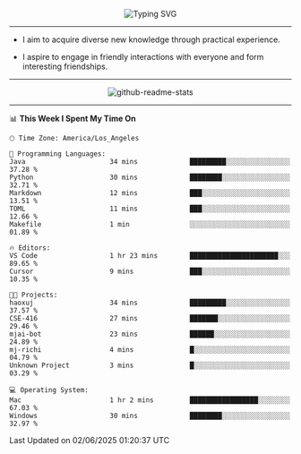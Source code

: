 <p align="center">
  <img src="https://readme-typing-svg.demolab.com?font=Fira+Code&weight=500&size=32&duration=2500&pause=1600&center=true&vCenter=true&random=false&width=1024&height=64&lines=Hi+there+%F0%9F%91%8B;I'm+delighted+you+could+make+it+here+%F0%9F%8E%89;I'm+Harry%2C+a+college+student+still+finding+my+way" alt="Typing SVG" />
</p>


---


- I aim to acquire diverse new knowledge through practical experience.

- I aspire to engage in friendly interactions with everyone and form interesting friendships.


---


<p align="center">
  <img src="https://github-readme-stats.vercel.app/api?username=Harry-Jing&show_icons=true" alt="github-readme-stats"/>
</p>


---

<!--START_SECTION:waka-->
📊 **This Week I Spent My Time On** 

```text
🕑︎ Time Zone: America/Los_Angeles

💬 Programming Languages: 
Java                     34 mins             █████████░░░░░░░░░░░░░░░░   37.28 % 
Python                   30 mins             ████████░░░░░░░░░░░░░░░░░   32.71 % 
Markdown                 12 mins             ███░░░░░░░░░░░░░░░░░░░░░░   13.51 % 
TOML                     11 mins             ███░░░░░░░░░░░░░░░░░░░░░░   12.66 % 
Makefile                 1 min               ░░░░░░░░░░░░░░░░░░░░░░░░░   01.89 % 

🔥 Editors: 
VS Code                  1 hr 23 mins        ██████████████████████░░░   89.65 % 
Cursor                   9 mins              ███░░░░░░░░░░░░░░░░░░░░░░   10.35 % 

🐱‍💻 Projects: 
haoxuj                   34 mins             █████████░░░░░░░░░░░░░░░░   37.57 % 
CSE-416                  27 mins             ███████░░░░░░░░░░░░░░░░░░   29.46 % 
mjai-bot                 23 mins             ██████░░░░░░░░░░░░░░░░░░░   24.89 % 
mj-richi                 4 mins              █░░░░░░░░░░░░░░░░░░░░░░░░   04.79 % 
Unknown Project          3 mins              █░░░░░░░░░░░░░░░░░░░░░░░░   03.29 % 

💻 Operating System: 
Mac                      1 hr 2 mins         █████████████████░░░░░░░░   67.03 % 
Windows                  30 mins             ████████░░░░░░░░░░░░░░░░░   32.97 % 
```


 Last Updated on 02/06/2025 01:20:37 UTC
<!--END_SECTION:waka-->
